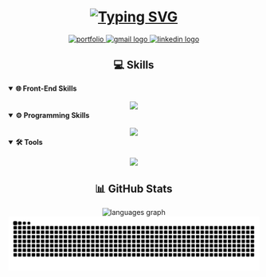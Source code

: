 <h1 align="center">
  <a href="https://git.io/typing-svg">
    <img src="https://readme-typing-svg.demolab.com?font=Fira+Code&weight=600&size=28&duration=4000&pause=1000&color=18aae1&center=true&vCenter=true&random=false&width=435&lines=Hello%2C+There!;I'm+Kareem+Abdel+Nabi;Software+Engineer;Frontend+Developer" alt="Typing SVG" />
  </a>
</h1>

<div align="center">
  <a href="https://kareem-abdelnabi.vercel.app/">
    <img src="https://img.shields.io/static/v1?message=Portfolio&logo=internetexplorer&label=&color=0D96F6&logoColor=white&labelColor=&style=for-the-badge" height="37" alt="portfolio" />
  </a>
  <a href="mailto:kareem.mahmoud03@eng-st.cu.edu.eg">
    <img src="https://img.shields.io/static/v1?message=Email&logo=gmail&label=&color=D14836&logoColor=white&labelColor=&style=for-the-badge" height="37" alt="gmail logo" />
  </a>
  <a href="https://www.linkedin.com/in/k-abdelnabii">
    <img src="https://img.shields.io/static/v1?message=LinkedIn&logo=linkedin&label=&color=0077B5&logoColor=white&labelColor=&style=for-the-badge" height="37" alt="linkedin logo" />
  </a>
</div>

<h2 align="center">💻 Skills</h2>
<details open>
<summary><b>🌐 Front-End Skills</b></summary>
<br>
<div align="center">
  <img src="https://skillicons.dev/icons?i=html,css,js,ts,bootstrap,react,nextjs" />
</div>
</details>
<details open>
<summary><b>⚙️ Programming Skills</b></summary>
<br>
<div align="center">
  <img src="https://skillicons.dev/icons?i=cpp,java,python,qt" />
</div>
</details>
<details open>
<summary><b>🛠️ Tools</b></summary>
<br>
<div align="center">
  <img src="https://skillicons.dev/icons?i=vscode,git,github,blender,figma" />
</div>
</details>

<h2 align="center">📊 GitHub Stats</h2>

<div align="center">
  <img src="https://github-readme-stats.vercel.app/api/top-langs?username=karreemm&locale=en&hide_title=false&layout=compact&card_width=320&langs_count=6&theme=radical&hide_border=false&order=2" height="150" alt="languages graph" />
</div>

<!-- Snake animation -->
<div align="center">
  <picture>
    <source
      media="(prefers-color-scheme: dark)"
      srcset="https://github.com/karreemm/karreemm/blob/output/github-contribution-grid-snake-dark.svg"
    />
    <source
      media="(prefers-color-scheme: light)"
      srcset="https://github.com/karreemm/karreemm/blob/output/github-contribution-grid-snake.svg"
    />
    <img
      alt="github contribution grid snake animation"
      src="https://github.com/karreemm/karreemm/blob/output/github-contribution-grid-snake.svg"
    />
  </picture>
</div>
